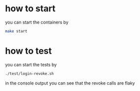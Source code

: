 # how to start

you can start the containers by

```bash
make start
```

# how to test

you can start the tests by

```bash
./test/login-revoke.sh
```

in the console output you can see that the revoke calls are flaky
